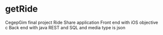 # getRide
CegepGim final project 
Ride Share application 
Front end with iOS objective c 
Back end with java REST and SQL and media type is json
